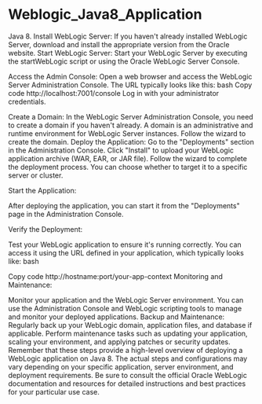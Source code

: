 # Weblogic_Java8_Application

Java 8.
Install WebLogic Server:
If you haven't already installed WebLogic Server, download and install the appropriate version from the Oracle website.
Start WebLogic Server:
Start your WebLogic Server by executing the startWebLogic script or using the Oracle WebLogic Server Console.

Access the Admin Console:
Open a web browser and access the WebLogic Server Administration Console. The URL typically looks like this:
bash
Copy code
http://localhost:7001/console
Log in with your administrator credentials.


Create a Domain:
In the WebLogic Server Administration Console, you need to create a domain if you haven't already. A domain is an administrative and runtime environment for WebLogic Server instances. Follow the wizard to create the domain.
Deploy the Application:
Go to the "Deployments" section in the Administration Console.
Click "Install" to upload your WebLogic application archive (WAR, EAR, or JAR file).
Follow the wizard to complete the deployment process. You can choose whether to target it to a specific server or cluster.

Start the Application:

After deploying the application, you can start it from the "Deployments" page in the Administration Console.

Verify the Deployment:

Test your WebLogic application to ensure it's running correctly. You can access it using the URL defined in your application, which typically looks like:
bash

Copy code
http://hostname:port/your-app-context
Monitoring and Maintenance:

Monitor your application and the WebLogic Server environment. You can use the Administration Console and WebLogic scripting tools to manage and monitor your deployed applications.
Backup and Maintenance:
Regularly back up your WebLogic domain, application files, and database if applicable. Perform maintenance tasks such as updating your application, scaling your environment, and applying patches or security updates.
Remember that these steps provide a high-level overview of deploying a WebLogic application on Java 8. The actual steps and configurations may vary depending on your specific application, server environment, and deployment requirements. Be sure to consult the official Oracle WebLogic documentation and resources for detailed instructions and best practices for your particular use case.
